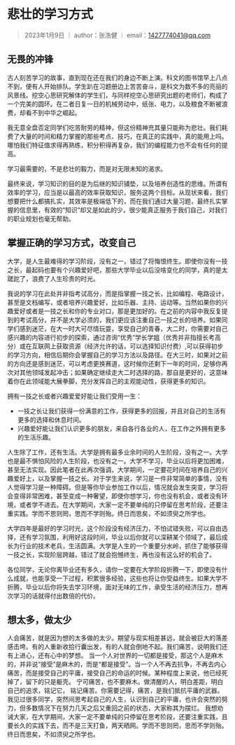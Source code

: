 # 悲壮的学习方式

> 2023年1月9日 ｜ author：张浩健 ｜ email：1427774041@qq.com

## 无畏的冲锋

古人刻苦学习的故事，直到现在还在我们的身边不断上演。科文的图书馆早上八点不到，便有人开始排队。学生趴在习题册边上苦苦奋斗，是科文为数不多的亮丽的风景线。挖空心思研究解体的学生们，与同样挖空心思研究出题的老师们，构成了一个完美的圆环。在二者日复一日的机械劳动中，纸张、电力，以及粮食不断被浪费，却看不到中华之崛起。

我无意全盘否定同学们吃苦耐劳的精神，但这份精神充其量只能称为悲壮。我们耗费了大量的时间和精力掌握的那些考点、技巧，在真正的实践中，真的能用上吗。哪怕我们特征值求得再熟练，积分积得再复杂，我们的编程能力也不会有任何的提高。

学习最需要的，不是悲壮的毅力，而是对无限未知的渴求。

最终来说，学习知识的目的是为后继的知识铺垫，以及培养创造性的思维。所谓有效率的学习，应当是以最高的效率获取知识，服务这两个目标。从现状来看，我们想要把什么都搞扎实，其效率是极端低下的，而在我们通过大量习题，最终扎实掌握的信息里，有效的“知识”却又是如此的少，很少能真正服务于我们自己，对我们的职业规划也毫无帮助。

## 掌握正确的学习方式，改变自己

大学，是人生最难得的学习阶段，没有之一，错过了将悔恨终生。即使你没有一技之长，最起码也要有个兴趣爱好吧，那些大学毕业以后没啥变化的同学，真的是太蹉跎了，浪费了人生珍贵的时光。

我说的学习在此处并非指考试高分，而是指掌握一技之长，比如编程、电路设计，甚至是文档编写，或者培养兴趣爱好，比如乐器、主持、运动等。当然如果你的兴趣爱好或者是一技之长和你的专业对口，那是更加好的。在之前的内容中我反复提到的考试高分，并不是大学必须的，我们更应该注重自己一技之长的培养。如果同学们感到迷茫，在大一时大可尽情玩耍，享受自己的青春，大二时，你需要对自己感兴趣的内容进行初步的探索，通过咨询“优秀”学长学姐（优秀并非指擅长考高分）或在互联网上获取资源（经济允许的话，可以选择知识付费）,可以获得初步的学习方向，相信后期你会掌握自己的学习方法以及路径。在大三时，如果对之前的方向还是感到迷茫，可以考虑更换赛道，这时候你还剩下一年的时间，足够你再次对其他领域发起冲击；如果确定继续走大二时选择的路，那自是更好的，这意味着你在此领域能大展拳脚，充分发挥自己的主观能动性，获得更多的知识。

拥有一技之长或者兴趣爱爱好能让我们受用一生：

- 一技之长让我们获得一份满意的工作，获得更多的回报，并且对自己的生活有更多的选择和休息时间。
- 兴趣爱好能让我们认识更多的朋友，来自各行各业的人，在工作之外拥有更多的生活乐趣。

人生除了工作，还有生活。大学是拥有最多业余时间的人生阶段，没有之一。大学也是最不惧怕风险的人生阶段，也没有之一。大学不学习，毕业以后将更加困难，甚至无法实现。因此笔者在此再次强调，大学期间，一定要花时间在培养自己的兴趣爱好上，以及掌握一技之长。对于学生来说，学习是一件非常简单的事情，没有人觉得学习是一种障碍。但是等你毕业参加工作以后，情况就会发生突变，学习将会变得非常困难，甚至变成一种奢望，即使你想学习，你也没有机会，或者没有环境，或者学不进去。在大学期间，大家一定不要单纯的只停留在思考阶段，还要注重实践。学而不思则罔，思而不学则殆。终日而思矣，不如须臾之所学也。

大学四年是最好的学习时光，这个阶段没有经济压力，不怕试错失败，可以自由选择，还有学习氛围，利用好这段时间，毕业以后你就可以深耕某个领域了，最后成长为行业的技术老兵，生活圆满。大学是人生的一个重要分水岭，抓住了能够获得一技之长，实现阶层跨越，错过了就会抱憾终生，再也没有这么好的机会了。

各位同学，无论你离毕业还有多久，请你一定要在大学阶段折腾一下，即使没有什么成就，也能享受一下过程，积累很多经验，这些也将让你受益终生。如果大学不折腾，毕业以后你将失去学习环境，面对无味的工作，承受生活的经济压力，想再次学习的话就得付出数倍的代价。

## 想太多，做太少

人会痛苦，就是因为想的太多做的太少。期望与现实相差甚远，就会被巨大的落差感击垮。有的人重新收拾行囊出发，有的人就会倒地不起。我们痛苦，说明我们还有上进心，还有心中的梦想。
当一个人对世界的一切都是接受，那这个人是麻木的，并非说“接受”是麻木的，而是“都是接受”。当一个人不再去抗争，不再去内心痛苦，而是接受自己的平庸，接受自己的命运的时候。某种程度上来说，他已经死掉了，留下的只是躯壳。
宁可痛苦，也不要麻木。做清醒的人，明白差距，明白自己的追求，铭记它， 铭记痛苦。你需要记得，痛苦，是我们抵抗平庸的武器。我见过很多同学，突然间思考起自己的人生，认识到自己的平庸，也许会突然的努力，但多数情况下在努力几天之后又重回之前的状态，大家称其为摆烂。
我想劝诫大家，在大学期间，大家一定不要单纯的只停留在思考阶段，还要注重实践，且要长久的实践下去，而不是三天打鱼，两天晒网。学而不思则罔，思而不学则殆。终日而思矣，不如须臾之所学也。
